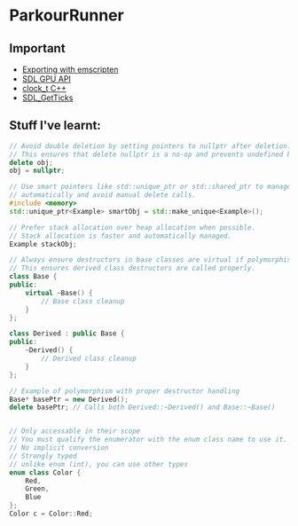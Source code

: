 # ParkourRunner

## Important 

- [Exporting with emscripten](https://wiki.libsdl.org/SDL3/README/emscripten)
- [SDL GPU API](https://wiki.libsdl.org/SDL3/CategoryGPU)
- [clock_t C++](https://en.cppreference.com/w/c/chrono/clock_t)
- [SDL_GetTicks](https://wiki.libsdl.org/SDL3/SDL_GetTicks)

## Stuff I've learnt:


```cpp
// Avoid double deletion by setting pointers to nullptr after deletion.
// This ensures that delete nullptr is a no-op and prevents undefined behavior.
delete obj;
obj = nullptr;

// Use smart pointers like std::unique_ptr or std::shared_ptr to manage memory
// automatically and avoid manual delete calls.
#include <memory>
std::unique_ptr<Example> smartObj = std::make_unique<Example>();

// Prefer stack allocation over heap allocation when possible.
// Stack allocation is faster and automatically managed.
Example stackObj;

// Always ensure destructors in base classes are virtual if polymorphism is used.
// This ensures derived class destructors are called properly.
class Base {
public:
    virtual ~Base() {
        // Base class cleanup
    }
};

class Derived : public Base {
public:
    ~Derived() {
        // Derived class cleanup
    }
};

// Example of polymorphism with proper destructor handling
Base* basePtr = new Derived();
delete basePtr; // Calls both Derived::~Derived() and Base::~Base()


// Only accessable in their scope
// You must qualify the enumerator with the enum class name to use it.
// No implicit conversion
// Strongly typed
// unlike enum (int), you can use other types
enum class Color {
    Red,
    Green,
    Blue
};
Color c = Color::Red; 

```
